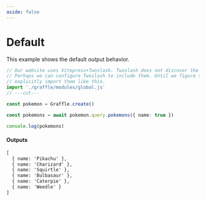 ```yaml
---
aside: false
---
```


# Default

This example shows the default output behavior.

<!-- dprint-ignore-start -->
```ts twoslash
// Our website uses Vitepress+Twoslash. Twoslash does not discover the generated Graffle modules.
// Perhaps we can configure Twoslash to include them. Until we figure that out, we have to
// explicitly import them like this.
import './graffle/modules/global.js'
// ---cut---

const pokemon = Graffle.create()

const pokemons = await pokemon.query.pokemons({ name: true })

console.log(pokemons)
```
<!-- dprint-ignore-end -->

#### Outputs

<!-- dprint-ignore-start -->
```txt
[
  { name: 'Pikachu' },
  { name: 'Charizard' },
  { name: 'Squirtle' },
  { name: 'Bulbasaur' },
  { name: 'Caterpie' },
  { name: 'Weedle' }
]
```
<!-- dprint-ignore-end -->
